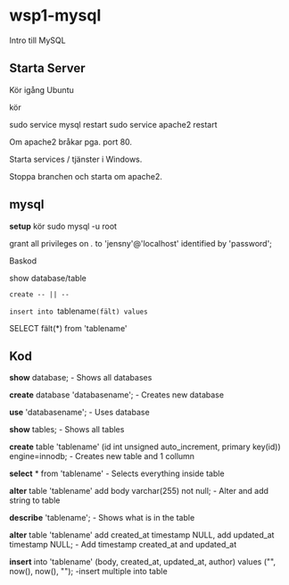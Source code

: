 # wsp1-mysql
Intro till MySQL

## Starta Server

Kör igång Ubuntu

kör

  sudo service mysql restart
  sudo service apache2 restart


Om apache2 bråkar pga. port 80.

Starta services / tjänster i Windows.

Stoppa branchen och starta om apache2.

## mysql

**setup**
kör
     sudo mysql -u root

grant all privileges on *.* to 'jensny'@'localhost' identified by 'password';



Baskod

show database/table

`create -- || --`

`insert into `tablename`(fält) values`

SELECT fält(*) from 'tablename'


## Kod

**show** database; - Shows all databases

**create** database 'databasename'; - Creates new database

**use** 'databasename'; - Uses database

**show** tables; - Shows all tables

**create** table 'tablename' (id int unsigned auto_increment, primary key(id)) engine=innodb; - Creates new table and 1 collumn

**select** * from 'tablename' - Selects everything inside table

**alter** table 'tablename' add body varchar(255) not null; - Alter and add string to table

**describe** 'tablename'; - Shows what is in the table

**alter** table 'tablename' add created_at timestamp NULL, add updated_at timestamp NULL; - Add timestamp created_at and updated_at

**insert** into 'tablename' (body, created_at, updated_at, author) values ("", now(), now(), ""); -insert multiple into table
